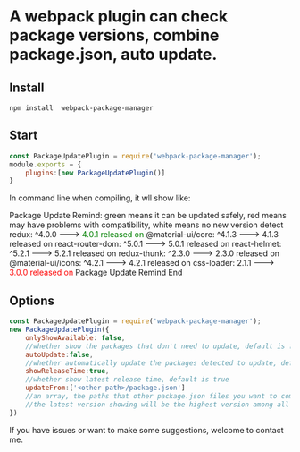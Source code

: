 # A webpack plugin can check package versions, combine package.json, auto update.

## Install

`npm install  webpack-package-manager`

## Start

```JavaScript
const PackageUpdatePlugin = require('webpack-package-manager');
module.exports = {
    plugins:[new PackageUpdatePlugin()]
}
```
In command line when compiling, it wll show like:

Package Update Remind: green means it can be updated safely, red means may have problems with compatibility, white means no new version detect
 redux: ^4.0.0                                    --->     <span style="color:green">4.0.1 released on</span> 
 @material-ui/core: ^4.1.3                        --->     4.1.3 released on 
 react-router-dom: ^5.0.1                         --->     5.0.1 released on 
 react-helmet: ^5.2.1                             --->     5.2.1 released on 
 redux-thunk: ^2.3.0                              --->     2.3.0 released on 
 @material-ui/icons: ^4.2.1                       --->     4.2.1 released on 
 css-loader: 2.1.1                                --->     <span style="color:red"> 3.0.0 released on</span> 
Package Update Remind End


## Options

```JavaScript
const PackageUpdatePlugin = require('webpack-package-manager');
new PackageUpdatePlugin({
    onlyShowAvailable: false,                   
    //whether show the packages that don't need to update, default is false
    autoUpdate:false,                           
    //whether automatically update the packages detected to update, default is false
    showReleaseTime:true,                       
    //whether show latest release time, default is true
    updateFrom:['<other path>/package.json']    
    //an array, the paths that other package.json files you want to combine, if set this options, 
    //the latest version showing will be the highest version among all files instead of npm latest
})
```

If you have issues or want to make some suggestions, welcome to contact me. 